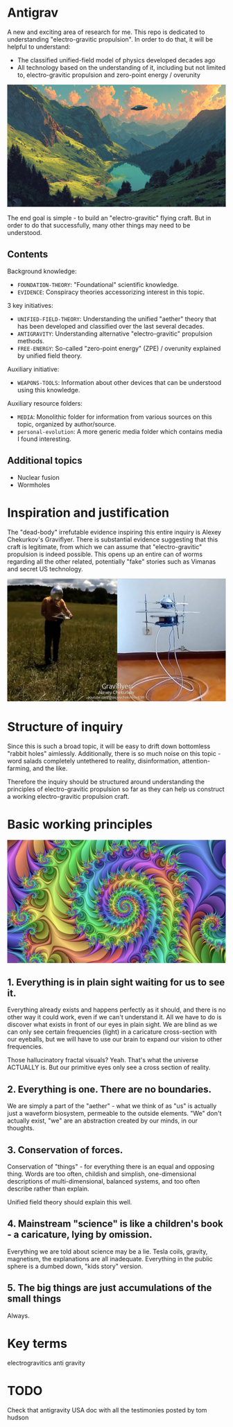 # Antigrav

A new and exciting area of research for me. This repo is dedicated to understanding "electro-gravitic propulsion". In order to do that, it will be helpful to understand:
- The classified unified-field model of physics developed decades ago
- All technology based on the understanding of it, including but not limited to, electro-gravitic propulsion and zero-point energy / overunity

![](img/ufo.png)

The end goal is simple - to build an "electro-gravitic" flying craft. But in order to do that successfully, many other things may need to be understood.

## Contents

Background knowledge:
- `FOUNDATION-THEORY`: "Foundational" scientific knowledge.
- `EVIDENCE`: Conspiracy theories accessorizing interest in this topic.

3 key initiatives:
- `UNIFIED-FIELD-THEORY`: Understanding the unified "aether" theory that has been developed and classified over the last several decades.
- `ANTIGRAVITY`: Understanding alternative "electro-gravitic" propulsion methods.
- `FREE-ENERGY`: So-called "zero-point energy" (ZPE) / overunity explained by unified field theory.

Auxiliary initiative:
- `WEAPONS-TOOLS`: Information about other devices that can be understood using this knowledge.

Auxiliary resource folders:
- `MEDIA`: Monolithic folder for information from various sources on this topic, organized by author/source.
- `personal-evolution`: A more generic media folder which contains media I found interesting.

## Additional topics

- Nuclear fusion
- Wormholes

# Inspiration and justification

The "dead-body" irrefutable evidence inspiring this entire inquiry is Alexey Chekurkov's Graviflyer. There is substantial evidence suggesting that this craft is legitimate, from which we can assume that "electro-gravitic" propulsion is indeed possible. This opens up an entire can of worms regarding all the other related, potentially "fake" stories such as Vimanas and secret US technology.

![](img/gf.png)

# Structure of inquiry

Since this is such a broad topic, it will be easy to drift down bottomless "rabbit holes" aimlessly. Additionally, there is so much noise on this topic - word salads completely untethered to reality, disinformation, attention-farming, and the like.

Therefore the inquiry should be structured around understanding the principles of electro-gravitic propulsion so far as they can help us construct a working electro-gravitic propulsion craft.

# Basic working principles

![](img/fractal3.jpg)

## 1. Everything is in plain sight waiting for us to see it.

Everything already exists and happens perfectly as it should, and there is no other way it could work, even if we can't understand it. All we have to do is discover what exists in front of our eyes in plain sight. We are blind as we can only see certain frequencies (light) in a caricature cross-section with our eyeballs, but we will have to use our brain to expand our vision to other frequencies.

Those hallucinatory fractal visuals? Yeah. That's what the universe ACTUALLY is. But our primitive eyes only see a cross section of reality.

## 2. Everything is one. There are no boundaries.

We are simply a part of the "aether" - what we think of as "us" is actually just a waveform biosystem, permeable to the outside elements. "We" don't actually exist, "we" are an abstraction created by our minds, in our thoughts.

## 3. Conservation of forces.

Conservation of "things" - for everything there is an equal and opposing thing. Words are too often, childish and simplish, one-dimensional descriptions of multi-dimensional, balanced systems, and too often describe rather than explain.

Unified field theory should explain this well.

## 4. Mainstream "science" is like a children's book - a caricature, lying by omission.

Everything we are told about science may be a lie. Tesla coils, gravity, magnetism, the explanations are all inadequate. Everything in the public sphere is a dumbed down, "kids story" version.

## 5. The big things are just accumulations of the small things

Always.

# Key terms

electrogravitics
anti gravity

# TODO

Check that antigravity USA doc with all the testimonies posted by tom hudson
